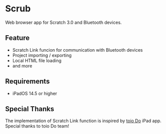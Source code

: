 # Scrub

Web browser app for Scratch 3.0 and Bluetooth devices.

## Feature

- Scratch Link funcion for communication with Bluetooth devices
- Project importing / exporting
- Local HTML file loading
- and more

## Requirements

- iPadOS 14.5 or higher

## Special Thanks

The implementation of Scratch Link function is inspired by [toio Do](https://toio.io/special/do/) iPad app. Special thanks to toio Do team!
